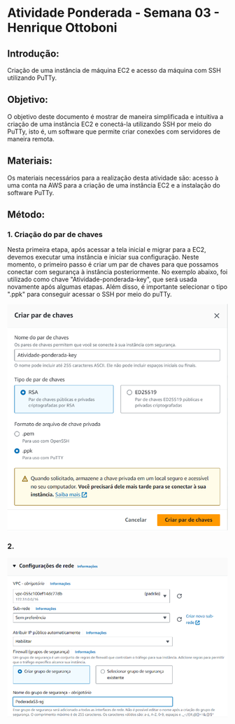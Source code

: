 # Atividade Ponderada - Semana 03 - Henrique Ottoboni

## Introdução:

Criação de uma instância de máquina EC2 e acesso da máquina com SSH utilizando PuTTy.

## Objetivo:

O objetivo deste documento é mostrar de maneira simplificada e intuitiva a criação de uma instância EC2 e conectá-la utilizando SSH por meio do PuTTy, isto é, um software que permite criar conexões com servidores de maneira remota.

## Materiais:

Os materiais necessários para a realização desta atividade são: acesso à uma conta na AWS para a criação de uma instância EC2 e a instalação do software PuTTy.

## Método:

### 1. Criação do par de chaves

Nesta primeira etapa, após acessar a tela inicial e migrar para a EC2, devemos executar uma instância e iniciar sua configuração. Neste momento, o primeiro passo é criar um par de chaves para que possamos conectar com segurança à instância posteriormente. No exemplo abaixo, foi utilizado como chave "Atividade-ponderada-key", que será usada novamente após algumas etapas. Além disso, é importante selecionar o tipo ".ppk" para conseguir acessar o SSH por meio do puTTy.

<img src='./img/imagem 1.png'>

### 2. 

<img src='./img/imagem 2.png'>